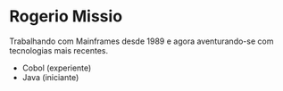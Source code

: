 # Rogerio Missio

Trabalhando com Mainframes desde 1989 e agora aventurando-se com tecnologias mais recentes.

  - Cobol (experiente)
  - Java (iniciante)
 

